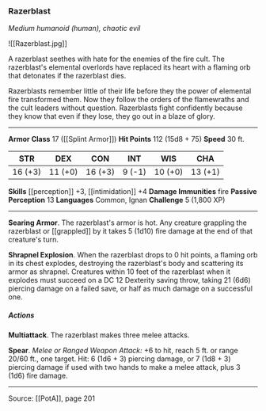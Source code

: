 ### Razerblast
_Medium humanoid (human), chaotic evil_

![[Razerblast.jpg]]

A razerblast seethes with hate for the enemies of the fire cult. The razerblast's elemental overlords have replaced its heart with a flaming orb that detonates if the razerblast dies.

Razerblasts remember little of their life before they the power of elemental fire transformed them. Now they follow the orders of the flamewraths and the cult leaders without question. Razerblasts fight confidently because they know that even if they lose, they go out in a blaze of glory.






---

**Armor Class** 17 ([[Splint Armor]])
**Hit Points** 112 (15d8 + 75)
**Speed** 30 ft.

| STR     | DEX     | CON     | INT     | WIS     | CHA     |
|---------|---------|---------|---------|---------|---------|
| 16 (+3) | 11 (+0) | 16 (+3) | 9 (-1) | 10 (+0) | 13 (+1) |

**Skills** [[perception]] +3, [[intimidation]] +4
**Damage Immunities** fire
**Passive Perception** 13
**Languages** Common, Ignan
**Challenge** 5 (1,800 XP)

---

**Searing Armor**. The razerblast's armor is hot. Any creature grappling the razerblast or [[grappled]] by it takes 5 (1d10) fire damage at the end of that creature's turn.

**Shrapnel Explosion**. When the razerblast drops to 0 hit points, a flaming orb in its chest explodes, destroying the razerblast's body and scattering its armor as shrapnel. Creatures within 10 feet of the razerblast when it explodes must succeed on a DC 12 Dexterity saving throw, taking 21 (6d6) piercing damage on a failed save, or half as much damage on a successful one.

##### Actions
**Multiattack**. The razerblast makes three melee attacks.

**Spear**. _Melee or Ranged Weapon Attack:_ +6 to hit, reach 5 ft. or range 20/60 ft., one target. Hit: 6 (1d6 + 3) piercing damage, or 7 (1d8 + 3) piercing damage if used with two hands to make a melee attack, plus 3 (1d6) fire damage.


---

Source: [[PotA]], page 201